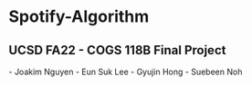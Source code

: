 # Spotify-Algorithm

## UCSD FA22 - COGS 118B Final Project

<Collaborators>
- Joakim Nguyen
- Eun Suk Lee
- Gyujin Hong
- Suebeen Noh

